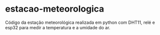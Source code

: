# estacao-meteorologica

Código da estação meteorológica realizada em python com DHT11, relé e esp32 para medir a temperatura e a umidade do ar.

